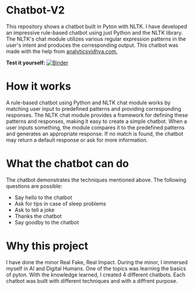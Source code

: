 # Chatbot-V2
This repository shows a chatbot built in Pyton with NLTK. I have developed an impressive rule-based chatbot using just Python and the NLTK library. The NLTK's chat module utilizes various regular expression patterns in the user's intent and produces the corresponding output. This chatbot was made with the help from [analyticsvidhya.com.]([https://github.com/robvdw/Digital-Humans](https://www.analyticsvidhya.com/blog/2021/07/build-a-simple-chatbot-using-python-and-nltk/)) 




**Test it yourself:**
[![Binder](https://mybinder.org/badge_logo.svg)](https://mybinder.org/v2/gh/rubenroo/Chatbot-V2/HEAD?labpath=Chatbot%20using%20NLTK%20Library%20in%20Python%20optie%204%20(Feb%2C%20Ruben)%20(1).ipynb)



# How it works
A rule-based chatbot using Python and NLTK chat module works by matching user input to predefined patterns and providing corresponding responses. The NLTK chat module provides a framework for defining these patterns and responses, making it easy to create a simple chatbot. When a user inputs something, the module compares it to the predefined patterns and generates an appropriate response. If no match is found, the chatbot may return a default response or ask for more information.

# What the chatbot can do
The chatbot demonstrates the techniques mentioned above. The following questions are possible:

- Say hello to the chatbot
- Ask for tips in case of sleep problems
- Ask to tell a joke
- Thanks the chatbot 
- Say goodby to the chatbot


# Why this project
I have done the minor Real Fake, Real Impact. During the minor, I immersed myself in AI and Digital Humans. One of the topics was learning the basics of pyton. With the knowledge learned, I created 4 different chatbots. Each chatbot was built with different techniques and with a diffrent purpose.

